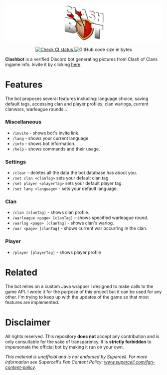 ![Clashbot banner](/src/main/resources/icons/clashbot-banner.png)

<p align="center">
  <a href="https://github.com/Lycoon/clashbot/actions/workflows/check-ci.yml">
    <img alt="Check CI status" src="https://github.com/Lycoon/clashbot/actions/workflows/check-ci.yml/badge.svg?branch=dev">
  </a>
  <img alt="GitHub code size in bytes" src="https://img.shields.io/github/languages/code-size/Lycoon/clashbot">
</p>

**Clashbot** is a verified Discord bot generating pictures from Clash of Clans ingame info. Invite it by clicking [here](https://discord.com/api/oauth2/authorize?client_id=734481969630543883&permissions=2147780672&scope=bot).

# Features
The bot proposes several features including: language choice, saving default tags, accessing clan and player profiles, clan warlogs, current clanwars, warleague rounds...

### Miscellaneous
- `/invite` - shows bot's invite link.
- `/lang` - shows your current language.
- `/info` - shows bot information.
- `/help` - shows commands and their usage.

### Settings
- `/clear` - deletes all the data the bot database has about you.
- `/set clan <clanTag>` sets your default clan tag.
- `/set player <playerTag>` sets your default player tag.
- `/set lang <language>` - sets your default language.

### Clan
- `/clan [clanTag]` - shows clan profile.
- `/warleague <page> [clanTag]` - shows specified warleague round.
- `/warlog <page> [clanTag]` - shows clan's warlog.
- `/war <page> [clanTag]` - shows current war occurring in the clan.

### Player
- `/player [playerTag]` - shows player profile

# Related
The bot relies on a custom Java wrapper I designed to make calls to the game API. I wrote it for the purpose of this project but it can be used for any other. I'm trying to keep up with the updates of the game so that most features are implemented.

# Disclaimer
All rights reserved. This repository **does not** accept any contribution and is only consultable for the sake of transparency.
It is **strictly forbidden** to impersonate the official bot by making it run on your own.

*This material is unofficial and is not endorsed by Supercell. For more information see Supercell's Fan Content Policy: www.supercell.com/fan-content-policy.*
